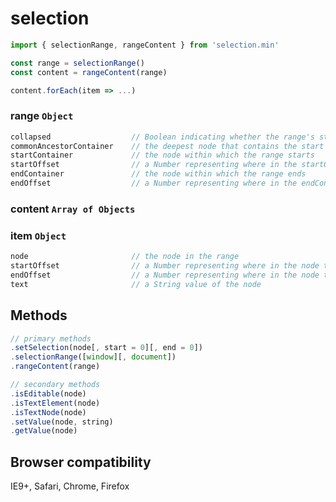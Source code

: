 # selection
```javascript
import { selectionRange, rangeContent } from 'selection.min'

const range = selectionRange()
const content = rangeContent(range)

content.forEach(item => ...)
```

### range `Object`

```javascript
collapsed                  // Boolean indicating whether the range's start and end are the same position
commonAncestorContainer    // the deepest node that contains the start and end nodes
startContainer             // the node within which the range starts
startOffset                // a Number representing where in the startContainer the range starts
endContainer               // the node within which the range ends
endOffset                  // a Number representing where in the endContainer the range ends
```

### content `Array of Objects`

### item `Object`

```javascript
node                       // the node in the range
startOffset                // a Number representing where in the node the range starts
endOffset                  // a Number representing where in the node the range ends
text                       // a String value of the node
```

## Methods 
```javascript
// primary methods
.setSelection(node[, start = 0][, end = 0])
.selectionRange([window][, document])
.rangeContent(range)

// secondary methods
.isEditable(node)
.isTextElement(node)
.isTextNode(node)
.setValue(node, string)
.getValue(node)
```

## Browser compatibility
IE9+, Safari, Chrome, Firefox
